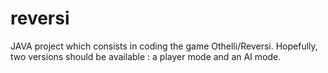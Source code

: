 # reversi
JAVA project which consists in coding the game Othelli/Reversi. 
Hopefully, two versions should be available : a player mode and an AI mode. 
